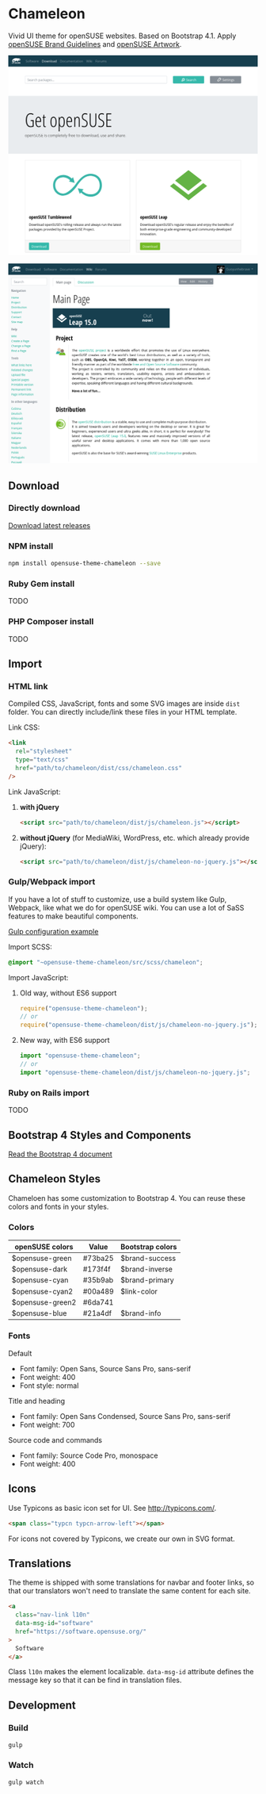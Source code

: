 # Chameleon

Vivid UI theme for openSUSE websites. Based on Bootstrap 4.1. Apply
[openSUSE Brand Guidelines](https://opensuse.github.io/branding-guidelines/) and
[openSUSE Artwork](https://github.com/openSUSE/artwork).

![openSUSE Software](screenshots/software-home.png)

![openSUSE Wiki](screenshots/wiki-home.png)

## Download

### Directly download

[Download latest releases](https://github.com/openSUSE/opensuse-theme-chameleon/releases)

### NPM install

```bash
npm install opensuse-theme-chameleon --save
```

### Ruby Gem install

TODO

### PHP Composer install

TODO

## Import

### HTML link

Compiled CSS, JavaScript, fonts and some SVG images are inside `dist` folder.
You can directly include/link these files in your HTML template.

Link CSS:

```html
<link
  rel="stylesheet"
  type="text/css"
  href="path/to/chameleon/dist/css/chameleon.css"
/>
```

Link JavaScript:

1. **with jQuery**

   ```html
   <script src="path/to/chameleon/dist/js/chameleon.js"></script>
   ```

2. **without jQuery** (for MediaWiki, WordPress, etc. which already provide jQuery):

   ```html
   <script src="path/to/chameleon/dist/js/chameleon-no-jquery.js"></script>
   ```

### Gulp/Webpack import

If you have a lot of stuff to customize, use a build system like Gulp, Webpack,
like what we do for openSUSE wiki. You can use a lot of SaSS features to make
beautiful components.

[Gulp configuration example](https://github.com/openSUSE/wiki/blob/master/skins/Chameleon/gulpfile.js)

Import SCSS:

```scss
@import "~opensuse-theme-chameleon/src/scss/chameleon";
```

Import JavaScript:

1. Old way, without ES6 support

   ```js
   require("opensuse-theme-chameleon");
   // or
   require("opensuse-theme-chameleon/dist/js/chameleon-no-jquery.js");
   ```

2. New way, with ES6 support

   ```js
   import "opensuse-theme-chameleon";
   // or
   import "opensuse-theme-chameleon/dist/js/chameleon-no-jquery.js";
   ```

### Ruby on Rails import

TODO

## Bootstrap 4 Styles and Components

[Read the Bootstrap 4 document](https://getbootstrap.com/docs/4.1/getting-started/introduction/)

## Chameleon Styles

Chameloen has some customization to Bootstrap 4. You can reuse these colors and
fonts in your styles.

### Colors

| openSUSE colors   | Value   | Bootstrap colors |
| ----------------- | ------- | ---------------- |
| \$opensuse-green  | #73ba25 | \$brand-success  |
| \$opensuse-dark   | #173f4f | \$brand-inverse  |
| \$opensuse-cyan   | #35b9ab | \$brand-primary  |
| \$opensuse-cyan2  | #00a489 | \$link-color     |
| \$opensuse-green2 | #6da741 |                  |
| \$opensuse-blue   | #21a4df | \$brand-info     |

### Fonts

Default

- Font family: Open Sans, Source Sans Pro, sans-serif
- Font weight: 400
- Font style: normal

Title and heading

- Font family: Open Sans Condensed, Source Sans Pro, sans-serif
- Font weight: 700

Source code and commands

- Font family: Source Code Pro, monospace
- Font weight: 400

## Icons

Use Typicons as basic icon set for UI. See <http://typicons.com/>.

```html
<span class="typcn typcn-arrow-left"></span>
```

For icons not covered by Typicons, we create our own in SVG format.

## Translations

The theme is shipped with some translations for navbar and footer links, so that
our translators won't need to translate the same content for each site.

```html
<a
  class="nav-link l10n"
  data-msg-id="software"
  href="https://software.opensuse.org/"
>
  Software
</a>
```

Class `l10n` makes the element localizable. `data-msg-id` attribute defines the
message key so that it can be find in translation files.

## Development

### Build

```
gulp
```

### Watch

```
gulp watch
```
